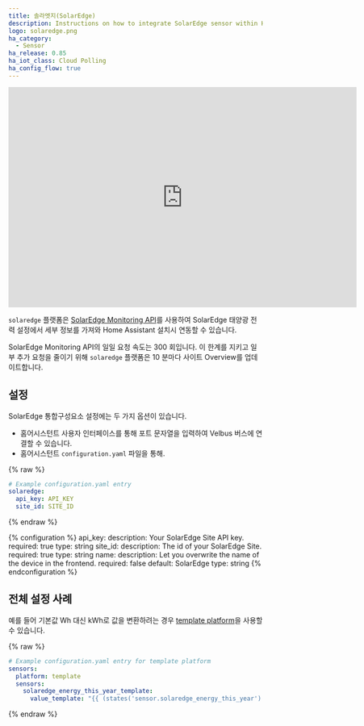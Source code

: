 ```yaml
---
title: 솔라엣지(SolarEdge)
description: Instructions on how to integrate SolarEdge sensor within Home Assistant.
logo: solaredge.png
ha_category:
  - Sensor
ha_release: 0.85
ha_iot_class: Cloud Polling
ha_config_flow: true
---
```


<iframe width="690" height="437" src="https://www.youtube.com/embed/BjtL_vIkyNg" frameborder="0" allow="accelerometer; autoplay; encrypted-media; gyroscope; picture-in-picture" allowfullscreen></iframe>

`solaredge` 플랫폼은 [SolarEdge Monitoring API](https://www.solaredge.com/sites/default/files/se_monitoring_api.pdf)를 사용하여 SolarEdge 태양광 전력 설정에서 세부 정보를 가져와 Home Assistant 설치시 연동할 수 있습니다.

<div class='note'>

SolarEdge Monitoring API의 일일 요청 속도는 300 회입니다. 이 한계를 지키고 일부 추가 요청을 줄이기 위해 `solaredge` 플랫폼은 10 분마다 사이트 Overview를 업데이트합니다.

</div>

## 설정

SolarEdge 통합구성요소 설정에는 두 가지 옵션이 있습니다.

- 홈어시스턴트 사용자 인터페이스를 통해 포트 문자열을 입력하여 Velbus 버스에 연결할 수 있습니다. 
- 홈어시스턴트 `configuration.yaml` 파일을 통해.

{% raw %}
```yaml
# Example configuration.yaml entry
solaredge:
  api_key: API_KEY
  site_id: SITE_ID
```
{% endraw %}

{% configuration %}
api_key:
  description: Your SolarEdge Site API key.
  required: true
  type: string
site_id:
  description: The id of your SolarEdge Site.
  required: true
  type: string
name:
  description: Let you overwrite the name of the device in the frontend.
  required: false
  default: SolarEdge
  type: string
{% endconfiguration %}

## 전체 설정 사례

예를 들어 기본값 Wh 대신 kWh로 값을 변환하려는 경우 [template platform](/integrations/template)을 사용할 수 있습니다.

{% raw %}
```yaml
# Example configuration.yaml entry for template platform
sensors:
  platform: template
  sensors:
    solaredge_energy_this_year_template:
      value_template: "{{ (states('sensor.solaredge_energy_this_year') | float / 1000) | round(2) }}"
```
{% endraw %}
